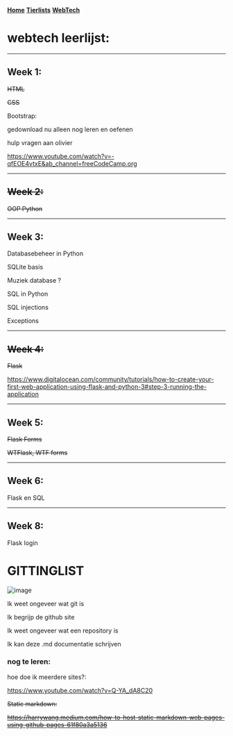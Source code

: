 [**Home**](https://fallapihub.github.io)
[**Tierlists**](https://fallapihub.github.io/tierlists)
[**WebTech**](https://fallapihub.github.io/webtechleren)

# webtech leerlijst:
-------------------
## Week 1:
~~HTML~~ 

~~CSS~~

Bootstrap:

gedownload nu alleen nog leren en oefenen

hulp vragen aan olivier

https://www.youtube.com/watch?v=-qfEOE4vtxE&ab_channel=freeCodeCamp.org




-------------------
## ~~Week 2:~~
~~OOP Python~~

-------------------
## Week 3:
Databasebeheer in Python

SQLite basis

Muziek database ?

SQL in Python

SQL injections

Exceptions





-------------------
## ~~Week 4:~~
~~Flask~~

https://www.digitalocean.com/community/tutorials/how-to-create-your-first-web-application-using-flask-and-python-3#step-3-running-the-application




-------------------
## Week 5:
~~Flask Forms~~

~~WTFlask, WTF forms~~





-------------------
## Week 6:
Flask en SQL




-------------------
## Week 8:
Flask login







# GITTINGLIST
![image](https://github.com/FallapiHub/fallapihub.github.io/assets/158185370/2c99be46-300d-4982-97a6-c86c94faa8cc)

Ik weet ongeveer wat git is

Ik begrijp de github site

Ik weet ongeveer wat een repository is

Ik kan deze .md documentatie schrijven



### nog te leren:
hoe doe ik meerdere sites?:

https://www.youtube.com/watch?v=Q-YA_dA8C20 




~~Static markdown:~~

~~https://harrywang.medium.com/how-to-host-static-markdown-web-pages-using-github-pages-61f80a3a5136~~



